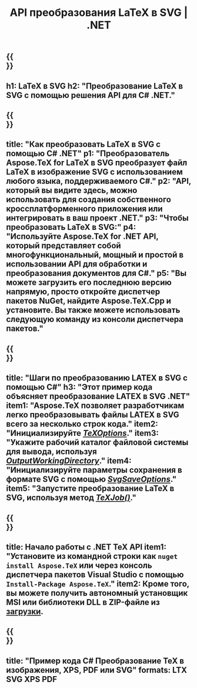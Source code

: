 ﻿---
translation: true
template: /_templates/_conversion-child-net.md
title: API преобразования LaTeX в SVG | .NET
description: Функция преобразования LaTeX в SVG. Интегрируйте эту локальную библиотеку .NET в свой проект или используйте кроссплатформенные приложения для преобразования LaTeX в SVG.
keywords: латекс в svg API Net, latex2svg интегрировать С#
url: /net/conversion/latex-to-svg/
family: tex
platformtag: net
feature: conversion
informat: LATEX
outformat: SVG
otherformats: BMP PNG JPEG TIFF PDF XPS
---

{{<section banner>}}
---
h1: LaTeX в SVG
h2: "Преобразование LaTeX в SVG с помощью решения API для C# .NET."
---

{{<section overview>}}
---
title: "Как преобразовать LaTeX в SVG с помощью C# .NET"
p1: "Преобразователь Aspose.TeX for LaTeX в SVG преобразует файл LaTeX в изображение SVG с использованием любого языка, поддерживаемого C#."
p2: "API, который вы видите здесь, можно использовать для создания собственного кроссплатформенного приложения или интегрировать в ваш проект .NET."
p3: "Чтобы преобразовать LaTeX в SVG:"
p4: "Используйте Aspose.TeX for .NET API, который представляет собой многофункциональный, мощный и простой в использовании API для обработки и преобразования документов для C#."
p5: "Вы можете загрузить его последнюю версию напрямую, просто откройте диспетчер пакетов NuGet, найдите Aspose.TeX.Cpp и установите. Вы также можете использовать следующую команду из консоли диспетчера пакетов."
---

{{<section feature1>}}
---
title: "Шаги по преобразованию LATEX в SVG с помощью C#"
h3: "Этот пример кода объясняет преобразование LATEX в SVG .NET"
item1: "Aspose.TeX позволяет разработчикам легко преобразовывать файлы LATEX в SVG всего за несколько строк кода."
item2: "Инициализируйте [*TeXOptions*](https://reference.aspose.com/tex/net/aspose.tex/texoptions/)."
item3: "Укажите рабочий каталог файловой системы для вывода, используя [*OutputWorkingDirectory*](https://reference.aspose.com/tex/net/aspose.tex/texoptions/outputworkingdirectory/)."
item4: "Инициализируйте параметры сохранения в формате SVG с помощью [*SvgSaveOptions*](https://reference.aspose.com/tex/net/aspose.tex.presentation.image/svgsaveoptions/)."
item5: "Запустите преобразование LaTeX в SVG, используя метод [*TeXJob()*](https://reference.aspose.com/tex/net/aspose.tex/texjob/)."
---

{{<section feature2>}}
---
title: Начало работы с .NET TeX API
item1: "Установите из командной строки как ```nuget install Aspose.TeX``` или через консоль диспетчера пакетов Visual Studio с помощью ```Install-Package Aspose.TeX```."
item2: Кроме того, вы можете получить автономный установщик MSI или библиотеки DLL в ZIP-файле из [загрузки](https://releases.aspose.com/tex/net).
---

{{<section widget>}}
---
title: "Пример кода C# Преобразование TeX в изображения, XPS, PDF или SVG"
formats: LTX SVG XPS PDF
---